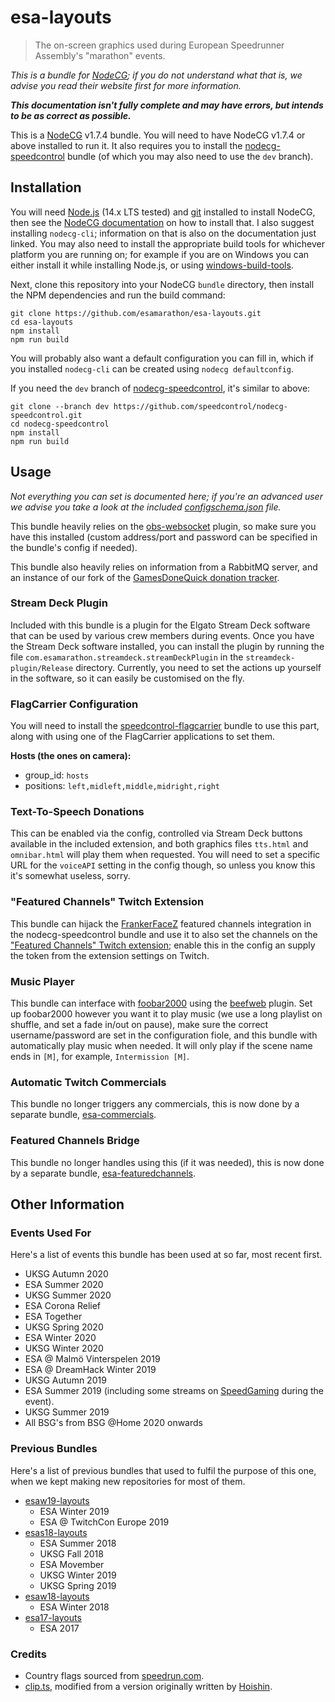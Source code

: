 # esa-layouts

> The on-screen graphics used during European Speedrunner Assembly's "marathon" events.

*This is a bundle for [NodeCG](https://nodecg.com/); if you do not understand what that is, we advise you read their website first for more information.*

***This documentation isn't fully complete and may have errors, but intends to be as correct as possible.***

This is a [NodeCG](https://nodecg.com) v1.7.4 bundle. You will need to have NodeCG v1.7.4 or above installed to run it. It also requires you to install the [nodecg-speedcontrol](https://github.com/speedcontrol/nodecg-speedcontrol) bundle (of which you may also need to use the `dev` branch).

## Installation

You will need [Node.js](https://nodejs.org) (14.x LTS tested) and [git](https://git-scm.com/) installed to install NodeCG, then see the [NodeCG documentation](https://www.nodecg.dev/docs/installing) on how to install that. I also suggest installing `nodecg-cli`; information on that is also on the documentation just linked. You may also need to install the appropriate build tools for whichever platform you are running on; for example if you are on Windows you can either install it while installing Node.js, or using [windows-build-tools](https://github.com/felixrieseberg/windows-build-tools).

Next, clone this repository into your NodeCG `bundle` directory, then install the NPM dependencies and run the build command:
```
git clone https://github.com/esamarathon/esa-layouts.git
cd esa-layouts
npm install
npm run build
```

You will probably also want a default configuration you can fill in, which if you installed `nodecg-cli` can be created using `nodecg defaultconfig`.

If you need the `dev` branch of [nodecg-speedcontrol](https://github.com/speedcontrol/nodecg-speedcontrol), it's similar to above:
```
git clone --branch dev https://github.com/speedcontrol/nodecg-speedcontrol.git
cd nodecg-speedcontrol
npm install
npm run build
```

## Usage

*Not everything you can set is documented here; if you're an advanced user we advise you take a look at the included [configschema.json](configschema.json) file.*

This bundle heavily relies on the [obs-websocket](https://github.com/Palakis/obs-websocket) plugin, so make sure you have this installed (custom address/port and password can be specified in the bundle's config if needed).

This bundle also heavily relies on information from a RabbitMQ server, and an instance of our fork of the [GamesDoneQuick donation tracker](https://github.com/esamarathon/donation-tracker).

### Stream Deck Plugin

Included with this bundle is a plugin for the Elgato Stream Deck software that can be used by various crew members during events. Once you have the Stream Deck software installed, you can install the plugin by running the file `com.esamarathon.streamdeck.streamDeckPlugin` in the `streamdeck-plugin/Release` directory. Currently, you need to set the actions up yourself in the software, so it can easily be customised on the fly.

### FlagCarrier Configuration

You will need to install the [speedcontrol-flagcarrier](https://github.com/speedcontrol/speedcontrol-flagcarrier) bundle to use this part, along with using one of the FlagCarrier applications to set them.

**Hosts (the ones on camera):**
- group_id: `hosts`
- positions: `left,midleft,middle,midright,right`

### Text-To-Speech Donations

This can be enabled via the config, controlled via Stream Deck buttons available in the included extension, and both graphics files `tts.html` and `omnibar.html` will play them when requested. You will need to set a specific URL for the `voiceAPI` setting in the config though, so unless you know this it's somewhat useless, sorry.

### "Featured Channels" Twitch Extension

This bundle can hijack the [FrankerFaceZ](https://www.frankerfacez.com/) featured channels integration in the nodecg-speedcontrol bundle and use it to also set the channels on the ["Featured Channels" Twitch extension](https://www.twitch.tv/ext/3zorofke3r7bu8pd0mb7s86qtfrgzj); enable this in the config an supply the token from the extension settings on Twitch.

### Music Player

This bundle can interface with [foobar2000](https://www.foobar2000.org/) using the [beefweb](https://github.com/hyperblast/beefweb) plugin. Set up foobar2000 however you want it to play music (we use a long playlist on shuffle, and set a fade in/out on pause), make sure the correct username/password are set in the configuration fiole, and this bundle with automatically play music when needed. It will only play if the scene name ends in `[M]`, for example, `Intermission [M]`.

### Automatic Twitch Commercials

This bundle no longer triggers any commercials, this is now done by a separate bundle, [esa-commercials](https://github.com/esamarathon/esa-commercials).

### Featured Channels Bridge

This bundle no longer handles using this (if it was needed), this is now done by a separate bundle, [esa-featuredchannels](https://github.com/esamarathon/esa-featuredchannels).

## Other Information

### Events Used For

Here's a list of events this bundle has been used at so far, most recent first.

* UKSG Autumn 2020
* ESA Summer 2020
* UKSG Summer 2020
* ESA Corona Relief
* ESA Together
* UKSG Spring 2020
* ESA Winter 2020
* UKSG Winter 2020
* ESA @ Malmö Vinterspelen 2019
* ESA @ DreamHack Winter 2019
* UKSG Autumn 2019
* ESA Summer 2019 (including some streams on [SpeedGaming](https://www.twitch.tv/speedgaming) during the event).
* UKSG Summer 2019
* All BSG's from BSG @Home 2020 onwards

### Previous Bundles

Here's a list of previous bundles that used to fulfil the purpose of this one, when we kept making new repositories for most of them.

* [esaw19-layouts](https://github.com/esamarathon/esaw19-layouts)
  * ESA Winter 2019
  * ESA @ TwitchCon Europe 2019
* [esas18-layouts](https://github.com/esamarathon/esas18-layouts)
  * ESA Summer 2018
  * UKSG Fall 2018 
  * ESA Movember
  * UKSG Winter 2019
  * UKSG Spring 2019
* [esaw18-layouts](https://github.com/esamarathon/esaw18-layouts)
  * ESA Winter 2018
* [esa17-layouts](https://github.com/esamarathon/esa17-layouts)
  * ESA 2017

### Credits

* Country flags sourced from [speedrun.com](https://www.speedrun.com/).
* [clip.ts](src/graphics/_misc/clip.ts), modified from a version originally written by [Hoishin](https://github.com/hoishin).
